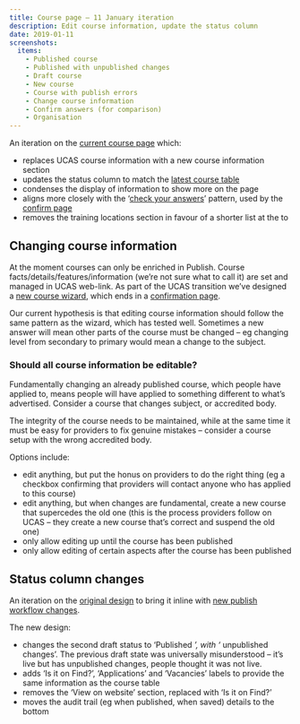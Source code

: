 ```yaml
---
title: Course page – 11 January iteration
description: Edit course information, update the status column
date: 2019-01-11
screenshots:
  items:
    - Published course
    - Published with unpublished changes
    - Draft course
    - New course
    - Course with publish errors
    - Change course information
    - Confirm answers (for comparison)
    - Organisation
---
```


<!-- markdownlint-disable MD051 -->

An iteration on the [current course page](/publish-teacher-training-courses/enrichment-sept-6#course) which:

* replaces UCAS course information with a new course information section
* updates the status column to match the [latest course table](/publish-teacher-training-courses/publish-states)
* condenses the display of information to show more on the page
* aligns more closely with the ‘[check your answers](https://design-system.service.gov.uk/patterns/check-answers/)’ pattern, used by the [confirm page](#confirm-answers-for-comparison)
* removes the training locations section in favour of a shorter list at the to

## Changing course information

At the moment courses can only be enriched in Publish. Course facts/details/features/information (we’re not sure what to call it) are set and managed in UCAS web-link. As part of the UCAS transition we’ve designed a [new course wizard](/publish-teacher-training-courses/new-course), which ends in a [confirmation page](#confirm-answers-for-comparison).

Our current hypothesis is that editing course information should follow the same pattern as the wizard, which has tested well. Sometimes a new answer will mean other parts of the course must be changed – eg changing level from secondary to primary would mean a change to the subject.

### Should all course information be editable?

Fundamentally changing an already published course, which people have applied to, means people will have applied to something different to what’s advertised. Consider a course that changes subject, or accredited body.

The integrity of the course needs to be maintained, while at the same time it must be easy for providers to fix genuine mistakes – consider a course setup with the wrong accredited body.

Options include:

* edit anything, but put the honus on providers to do the right thing (eg a checkbox confirming that providers will contact anyone who has applied to this course)
* edit anything, but when changes are fundamental, create a new course that supercedes the old one (this is the process providers follow on UCAS – they create a new course that’s correct and suspend the old one)
* only allow editing up until the course has been published
* only allow editing of certain aspects after the course has been published

## Status column changes

An iteration on the [original design](/publish-teacher-training-courses/publish-changes/iteration-aug-15) to bring it inline with [new publish workflow changes](/publish-teacher-training-courses/publish-states).

The new design:

* changes the second draft status to ‘Published *’, with ‘* unpublished changes’. The previous draft state was universally misunderstood – it’s live but has unpublished changes, people thought it was not live.
* adds ‘Is it on Find?’, ‘Applications’ and ‘Vacancies’ labels to provide the same information as the course table
* removes the ‘View on website’ section, replaced with ‘Is it on Find?’
* moves the audit trail (eg when published, when saved) details to the bottom

<!-- markdownlint-enable MD051 -->
